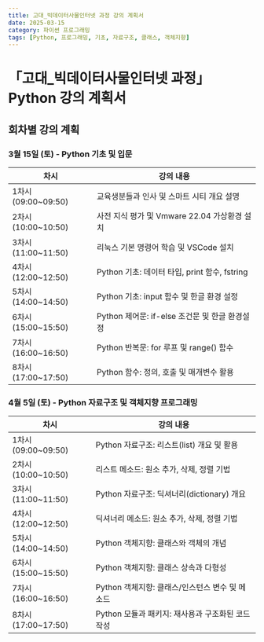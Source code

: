 ```yaml
---
title: 고대_빅데이터사물인터넷 과정 강의 계획서
date: 2025-03-15
category: 파이썬 프로그래밍
tags: [Python, 프로그래밍, 기초, 자료구조, 클래스, 객체지향]
---
```


# 「고대_빅데이터사물인터넷 과정」 Python 강의 계획서

## 회차별 강의 계획

### 3월 15일 (토) - Python 기초 및 입문

| 차시                | 강의 내용                                      |
| ------------------- | ---------------------------------------------- |
| 1차시 (09:00~09:50) | 교육생분들과 인사 및 스마트 시티 개요 설명     |
| 2차시 (10:00~10:50) | 사전 지식 평가 및 Vmware 22.04 가상환경 설치   |
| 3차시 (11:00~11:50) | 리눅스 기본 명령어 학습 및 VSCode 설치         |
| 4차시 (12:00~12:50) | Python 기초: 데이터 타입, print 함수, fstring  |
| 5차시 (14:00~14:50) | Python 기초: input 함수 및 한글 환경 설정      |
| 6차시 (15:00~15:50) | Python 제어문: if-else 조건문 및 한글 환경설정 |
| 7차시 (16:00~16:50) | Python 반복문: for 루프 및 range() 함수        |
| 8차시 (17:00~17:50) | Python 함수: 정의, 호출 및 매개변수 활용       |

### 4월 5일 (토) - Python 자료구조 및 객체지향 프로그래밍

| 차시                | 강의 내용                                        |
| ------------------- | ------------------------------------------------ |
| 1차시 (09:00~09:50) | Python 자료구조: 리스트(list) 개요 및 활용       |
| 2차시 (10:00~10:50) | 리스트 메소드: 원소 추가, 삭제, 정렬 기법        |
| 3차시 (11:00~11:50) | Python 자료구조: 딕셔너리(dictionary) 개요       |
| 4차시 (12:00~12:50) | 딕셔너리 메소드: 원소 추가, 삭제, 정렬 기법      |
| 5차시 (14:00~14:50) | Python 객체지향: 클래스와 객체의 개념            |
| 6차시 (15:00~15:50) | Python 객체지향: 클래스 상속과 다형성            |
| 7차시 (16:00~16:50) | Python 객체지향: 클래스/인스턴스 변수 및 메소드  |
| 8차시 (17:00~17:50) | Python 모듈과 패키지: 재사용과 구조화된 코드작성 |
